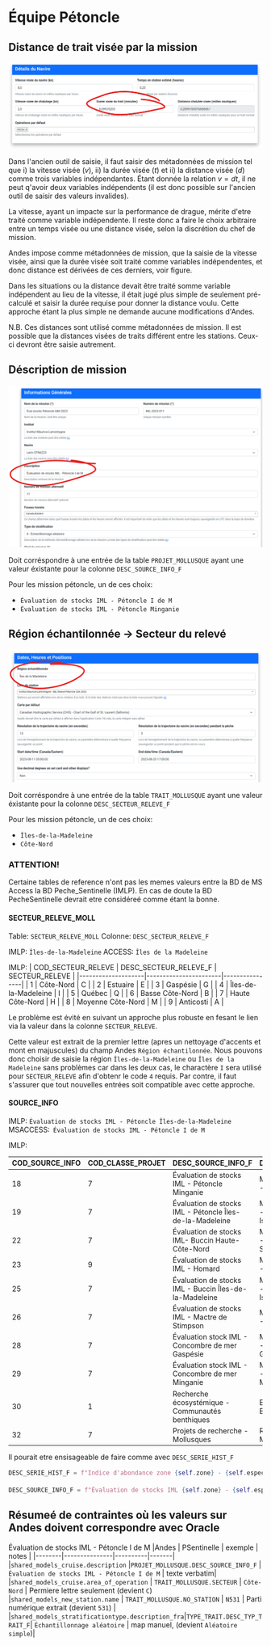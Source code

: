 # Équipe Pétoncle

## Distance de trait visée par la mission

[<img src="shared_models.cruise.targeted_vessel_speed.png">](static/shared_models.cruise.targeted_vessel_speed.png)

Dans l'ancien outil de saisie, il faut saisir des métadonnées de mission tel que i) la vitesse visée ($v$), ii) la durée visée ($t$) et ii) la distance visée ($d$) comme trois variables indépendantes. Étant donnée la relation $v=d t$, il ne peut q'avoir deux variables indépendents (il est donc possible sur l'ancien outil de saisir des valeurs invalides).

La vitesse, ayant un impacte sur la performance de drague, mérite d'etre traité comme variable indépendente. Il reste donc a faire le choix arbitraire entre un temps visée ou une distance visée, selon la discrétion du chef de mission.

Andes impose comme métadonnées de mission, que la saisie de la vitesse visée, ainsi que la durée visée soit traité comme variables indépendentes, et donc distance est dérivées de ces derniers, voir figure.

Dans les situations ou la distance devait être traité somme variable indépendent au lieu de la vitesse,  il était jugé plus simple de seulement pré-calculé et saisir la durée requise pour donner la distance voulu. Cette approche étant la plus simple ne demande aucune modifications d'Andes.

N.B. Ces distances sont utilisé comme métadonnées de mission. Il est possible que la distances visées de traits différent entre les stations. Ceux-ci devront être saisie autrement.

## Déscription de mission

[<img src="shared_models_cruise.description.png">](static/shared_models_cruise.description.png)

Doit corréspondre à une entrée de la table `PROJET_MOLLUSQUE` ayant une valeur éxistante pour la colonne `DESC_SOURCE_INFO_F`

Pour les mission pétoncle, un de ces choix:
 - `Évaluation de stocks IML - Pétoncle I de M`
 - `Évaluation de stocks IML - Pétoncle Minganie`


## Région échantilonnée -> Secteur du relevé

[<img src="shared_models_cruise.area_of_operation.png">](static/shared_models_cruise.area_of_operation.png)

Doit corréspondre à une entrée de la table `TRAIT_MOLLUSQUE` ayant une valeur éxistante pour la colonne `DESC_SECTEUR_RELEVE_F`

Pour les mission pétoncle, un de ces choix:
 - `Îles-de-la-Madeleine`
 - `Côte-Nord`

### ATTENTION!
Certaine tables de reference n'ont pas les memes valeurs entre la BD de MS Access la BD Peche_Sentinelle (IMLP). En cas de doute la BD PecheSentinelle devrait etre considéreé comme étant la bonne.

#### SECTEUR_RELEVE_MOLL

Table:  `SECTEUR_RELEVE_MOLL` 
Colonne: `DESC_SECTEUR_RELEVE_F`

IMLP: `Îles-de-la-Madeleine`
ACCESS: `Îles de la Madeleine`

IMLP:
| COD_SECTEUR_RELEVE | DESC_SECTEUR_RELEVE_F | SECTEUR_RELEVE |
|--------------------|-----------------------|----------------|
| 1                  | Côte-Nord             | C              |
| 2                  | Estuaire              | E              |
| 3                  | Gaspésie              | G              |
| 4                  | Îles-de-la-Madeleine  | I              |
| 5                  | Québec                | Q              |
| 6                  | Basse Côte-Nord       | B              |
| 7                  | Haute Côte-Nord       | H              |
| 8                  | Moyenne Côte-Nord     | M              |
| 9                  | Anticosti             | A              |


Le problème est évité en suivant un approche plus robuste en fesant le lien via la valeur dans la colonne `SECTEUR_RELEVE`.

Cette valeur est extrait de la premier lettre (apres un nettoyage d'accents et mont en majuscules) du champ Andes `Région échantilonnée`.
Nous pouvons donc choisir de saisie la région `Îles-de-la-Madeleine` ou `Îles de la Madeleine` sans problèmes car dans les deux cas, le charactère `I` sera utilisé pour `SECTEUR_RELEVE` afin d'obtenr le code `4` requis. Par contre, il faut s'assurer que tout nouvelles entrées soit compatible avec cette approche.

#### SOURCE_INFO

IMLP: `Évaluation de stocks IML - Pétoncle Îles-de-la-Madeleine`
MSACCESS:` Évaluation de stocks IML - Pétoncle I de M`

IMLP:

| COD_SOURCE_INFO | COD_CLASSE_PROJET | DESC_SOURCE_INFO_F                                           | DESC_SOURCE_INFO_A                                          |
|-----------------|-------------------|--------------------------------------------------------------|-------------------------------------------------------------|
| 18              | 7                 | Évaluation de stocks IML - Pétoncle Minganie                 | MLI Stocks' assessment - Scallop Minganie                   |
| 19              | 7                 | Évaluation de stocks IML - Pétoncle Îles-de-la-Madeleine     | MLI Stocks' assessment - Scallop Magdellan Islands          |
| 22              | 7                 | Évaluation de stocks IML- Buccin Haute-Côte-Nord             | MLI Stocks' assessment - Whelk High North Shore             |
| 23              | 9                 | Évaluation de stocks IML - Homard                            | MLI Stocks' assessment - Lobster                            |
| 25              | 7                 | Évaluation de stocks IML - Buccin Îles-de-la-Madeleine       | MLI Stocks' assessment - Whelk Magdellan Islands            |
| 26              | 7                 | Évaluation de stocks IML - Mactre de Stimpson                | MLI Stocks' assessment - Stimpson's Surf Clam               |
| 28              | 7                 | Évaluation stock IML - Concombre de mer Gaspésie             | MLI Stocks' assessment - Sea Cucomber Gaspésie              |
| 29              | 7                 | Évaluation stock IML - Concombre de mer Minganie             | MLI Stocks' assessment - Sea Cucomber Minganie              |
| 30              | 1                 | Recherche écosystémique - Communautés benthiques             | Ecosystemic research - Benthic communites                   |
| 32              | 7                 | Projets de recherche - Mollusques                            | Research projects - Mollusks                                |

Il pourait etre ensisageable de faire comme avec `DESC_SERIE_HIST_F`
```python
DESC_SERIE_HIST_F = f"Indice d'abondance zone {self.zone} - {self.espece}"

DESC_SOURCE_INFO_F = f"Évaluation de stocks IML {self.zone} - {self.espece}"

```

## Résumeé de contraintes où les valeurs sur Andes doivent correspondre avec Oracle
Évaluation de stocks IML - Pétoncle I de M
|Andes   | PSentinelle   | exemple   | notes |
|--------|---------------|----------|-------|
|`shared_models_cruise.description`  |`PROJET_MOLLUSQUE.DESC_SOURCE_INFO_F`   |`Évaluation de stocks IML - Pétoncle I de M` | texte verbatim|
|`shared_models_cruise.area_of_operation`  | `TRAIT_MOLLUSQUE.SECTEUR` | `Côte-Nord` | Permiere lettre seulement (devient `C`)
|`shared_models_new_station.name`  | `TRAIT_MOLLUSQUE.NO_STATION` | `N531` | Parti numérique extrait (devient `531`) |
|`shared_models_stratificationtype.description_fra`|`TYPE_TRAIT.DESC_TYP_TRAIT_F`| `Échantillonnage aléatoire` | map manuel, (devient `Aléatoire simple`)|